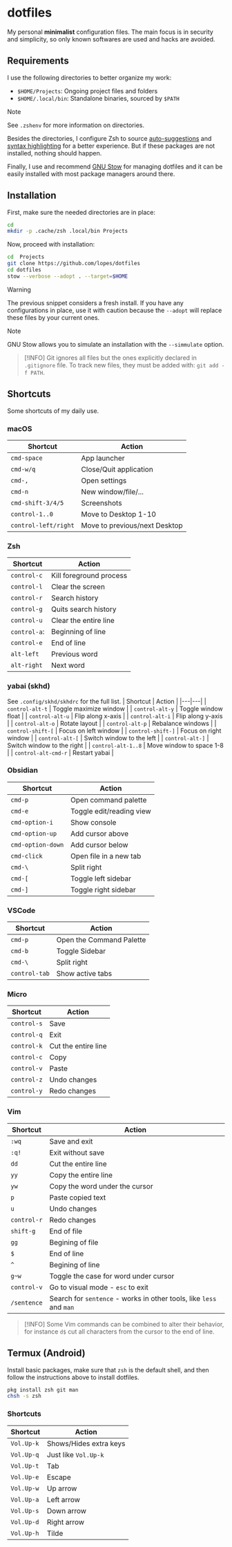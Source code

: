 # dotfiles
My personal **minimalist** configuration files.  The main focus is in security and simplicity, so only known softwares are used and hacks are avoided.


## Requirements
I use the following directories to better organize my work:

- `$HOME/Projects`: Ongoing project files and folders
- `$HOME/.local/bin`: Standalone binaries, sourced by `$PATH`

>[!NOTE]
>See `.zshenv` for more information on directories.

Besides the directories, I configure Zsh to source [auto-suggestions](https://github.com/zsh-users/zsh-autosuggestions) and [syntax highlighting](https://github.com/zsh-users/zsh-syntax-highlighting) for a better experience.  But if these packages are not installed, nothing should happen.

Finally, I use and recommend [GNU Stow](https://www.gnu.org/software/stow/) for managing dotfiles and it can be easily installed with most package managers around there.


## Installation
First, make sure the needed directories are in place:

```sh
cd
mkdir -p .cache/zsh .local/bin Projects
```
Now, proceed with installation:

```sh
cd  Projects
git clone https://github.com/lopes/dotfiles
cd dotfiles
stow --verbose --adopt . --target=$HOME
```

>[!WARNING]
>The previous snippet considers a fresh install.  If you have any configurations in place, use it with caution because the `--adopt` will replace these files by your current ones.

>[!NOTE]
>GNU Stow allows you to simulate an installation with the `--simmulate` option.

>[!INFO]
>Git ignores all files but the ones explicitly declared in `.gitignore` file.  To track new files, they must be added with: `git add -f PATH`.


## Shortcuts
Some shortcuts of my daily use.

### macOS
| Shortcut | Action |
|---|---|
| `cmd-space` | App launcher |
| `cmd-w/q` | Close/Quit application |
| `cmd-,` | Open settings |
| `cmd-n` | New window/file/... |
| `cmd-shift-3/4/5` | Screenshots |
| `control-1..0` | Move to Desktop 1-10 |
| `control-left/right` | Move to previous/next Desktop |

### Zsh
| Shortcut | Action |
|---|---|
| `control-c` | Kill foreground process |
| `control-l` | Clear the screen |
| `control-r` | Search history |
| `control-g` | Quits search history |
| `control-u` | Clear the entire line |
| `control-a`: | Beginning of line |
| `control-e` | End of line |
| `alt-left` | Previous word |
| `alt-right` | Next word |

### yabai (skhd)
See `.config/skhd/skhdrc` for the full list.
| Shortcut | Action |
|---|---|
| `control-alt-t` | Toggle maximize window |
| `control-alt-y` | Toggle window float |
| `control-alt-u` | Flip along x-axis |
| `control-alt-i` | Flip along y-axis |
| `control-alt-o` | Rotate layout |
| `control-alt-p` | Rebalance windows |
| `control-shift-[` | Focus on left window |
| `control-shift-]` | Focus on right window |
| `control-alt-[` | Switch window to the left |
| `control-alt-]` | Switch window to the right |
| `control-alt-1..8` | Move window to space 1-8 |
| `control-alt-cmd-r` | Restart yabai |

### Obsidian
| Shortcut | Action |
|---|---|
| `cmd-p` | Open command palette |
| `cmd-e` | Toggle edit/reading view |
| `cmd-option-i` | Show console |
| `cmd-option-up` | Add cursor above |
| `cmd-option-down` | Add cursor below |
| `cmd-click` | Open file in a new tab |
| `cmd-\` |  Split right |
| `cmd-[` | Toggle left sidebar |
| `cmd-]` | Toggle right sidebar |


### VSCode
| Shortcut | Action |
|---|---|
| `cmd-p` | Open the Command Palette |
| `cmd-b` | Toggle Sidebar |
| `cmd-\` |  Split right |
| `control-tab` | Show active tabs |

### Micro
| Shortcut | Action |
|---|---|
| `control-s` | Save |
| `control-q` | Exit |
| `control-k` | Cut the entire line |
| `control-c` | Copy |
| `control-v` | Paste |
| `control-z` | Undo changes |
| `control-y` | Redo changes |

### Vim
| Shortcut | Action |
|---|---|
| `:wq` | Save and exit |
| `:q!` | Exit without save |
| `dd` | Cut the entire line |
| `yy` | Copy the entire line |
| `yw` | Copy the word under the cursor |
| `p` | Paste copied text |
| `u` | Undo changes |
| `control-r` | Redo changes |
| `shift-g` | End of file |
| `gg` | Begining of file |
| `$` | End of line |
| `^` | Begining of line |
| `g~w` | Toggle the case for word under cursor |
| `control-v` | Go to visual mode - `esc` to exit |
| `/sentence` | Search for `sentence` - works in other tools, like `less` and `man` |

>[!INFO]
> Some Vim commands can be combined to alter their behavior, for instance `d$` cut all characters from the cursor to the end of line.


## Termux (Android)
Install basic packages, make sure that `zsh` is the default shell, and then follow the instructions above to install dotfiles.

```sh
pkg install zsh git man
chsh -s zsh
```

### Shortcuts
| Shortcut | Action |
|---|---|
| `Vol.Up-k` | Shows/Hides extra keys |
| `Vol.Up-q` | Just like `Vol.Up-k` |
| `Vol.Up-t` | Tab |
| `Vol.Up-e` | Escape |
| `Vol.Up-w` | Up arrow |
| `Vol.Up-a` | Left arrow |
| `Vol.Up-s` | Down arrow |
| `Vol.Up-d` | Right arrow |
| `Vol.Up-h` | Tilde |
